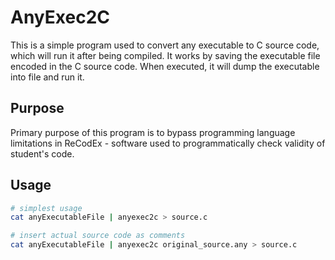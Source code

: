 # AnyExec2C

This is a simple program used to convert any executable to C source code, which  will run it after being compiled. It works by saving the executable file encoded in the C source code. When executed, it will dump the executable into file and run it.

## Purpose

Primary purpose of this program is to bypass programming language limitations in ReCodEx - software used to programmatically check validity of student's code.

## Usage

``` bash
# simplest usage
cat anyExecutableFile | anyexec2c > source.c

# insert actual source code as comments
cat anyExecutableFile | anyexec2c original_source.any > source.c
```